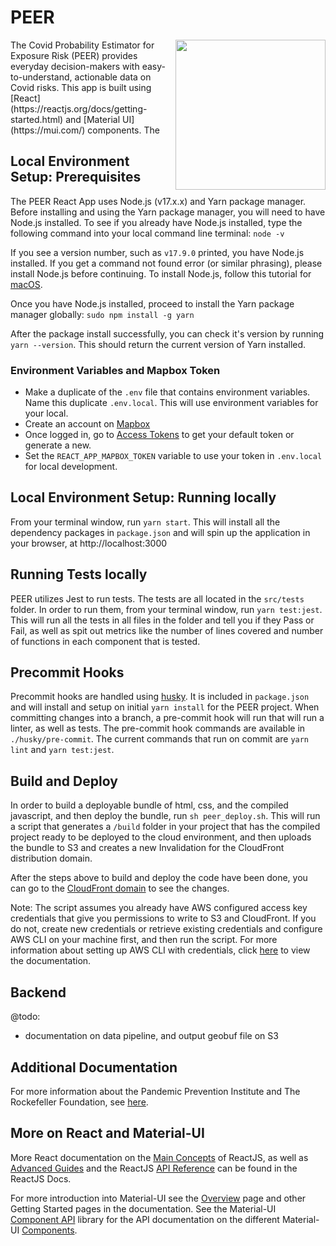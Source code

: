 # PEER 
<img src="https://user-images.githubusercontent.com/201428/165138572-711bb040-f827-473d-898b-1a325f00bbe1.png" align="right" width=240 />
The Covid Probability Estimator for Exposure Risk (PEER) provides everyday decision-makers with easy-to-understand, actionable data on Covid risks. This app is built using [React](https://reactjs.org/docs/getting-started.html) and [Material UI](https://mui.com/) components. The 

## Local Environment Setup: Prerequisites
The PEER React App uses Node.js (v17.x.x) and Yarn package manager. Before installing and using the Yarn package manager, you will need to have Node.js installed. To see if you already have Node.js installed, type the following command into your local command line terminal:
```node -v```

If you see a version number, such as `v17.9.0` printed, you have Node.js installed. If you get a command not found error (or similar phrasing), please install Node.js before continuing. To install Node.js, follow this tutorial for [macOS](https://www.digitalocean.com/community/tutorials/how-to-install-node-js-and-create-a-local-development-environment-on-macos).

Once you have Node.js installed, proceed to install the Yarn package manager globally:
```sudo npm install -g yarn```

After the package install successfully, you can check it's version by running `yarn --version`. This should return the current version of Yarn installed.

### Environment Variables and Mapbox Token
- Make a duplicate of the `.env` file that contains environment variables. Name this duplicate `.env.local`. This will use environment variables for your local. 
- Create an account on [Mapbox](https://www.mapbox.com)
- Once logged in, go to [Access Tokens](https://account.mapbox.com/access-tokens/) to get your default token or generate a new.
- Set the `REACT_APP_MAPBOX_TOKEN` variable to use your token in `.env.local` for local development.

## Local Environment Setup: Running locally
From your terminal window, run `yarn start`. This will install all the dependency packages in `package.json` and will spin up the application in your browser, at http://localhost:3000

## Running Tests locally
PEER utilizes Jest to run tests. The tests are all located in the `src/tests` folder. In order to run them, from your terminal window, run `yarn test:jest`. This will run all the tests in all files in the folder and tell you if they Pass or Fail, as well as spit out metrics like the number of lines covered and number of functions in each component that is tested.

## Precommit Hooks
Precommit hooks are handled using [husky](https://typicode.github.io/husky/#/). It is included in `package.json` and will install and setup on initial `yarn install` for the PEER project.
When committing changes into a branch, a pre-commit hook will run that will run a linter, as well as tests. The pre-commit hook commands are available in `./husky/pre-commit`. The current commands that run on commit are `yarn lint` and `yarn test:jest`.

## Build and Deploy
In order to build a deployable bundle of html, css, and the compiled javascript, and then deploy the bundle, run `sh peer_deploy.sh`. This will run a script that generates a `/build` folder in your project that has the compiled project ready to be deployed to the cloud environment, and then uploads the bundle to S3 and creates a new Invalidation for the CloudFront distribution domain. 

After the steps above to build and deploy the code have been done, you can go to the [CloudFront domain](https://d6nv7otlairbs.cloudfront.net/) to see the changes.

Note: The script assumes you already have AWS configured access key credentials that give you permissions to write to S3 and CloudFront. If you do not, create new credentials or retrieve existing credentials and configure AWS CLI on your machine first, and then run the script. For more information about setting up AWS CLI with credentials, click [here](https://docs.aws.amazon.com/cli/latest/userguide/cli-configure-quickstart.html) to view the documentation.

## Backend
@todo:
- documentation on data pipeline, and output geobuf file on S3

## Additional Documentation
For more information about the Pandemic Prevention Institute and The Rockefeller Foundation, see [here](https://www.rockefellerfoundation.org/pandemicpreventioninstitute/).

## More on React and Material-UI
More React documentation on the [Main Concepts](https://reactjs.org/docs/hello-world.html) of ReactJS, as well as [Advanced Guides](https://reactjs.org/docs/accessibility.html) and the ReactJS [API Reference](https://reactjs.org/docs/react-api.html) can be found in the ReactJS Docs. 

For more introduction into Material-UI see the [Overview](https://mui.com/material-ui/getting-started/overview/) page and other Getting Started pages in the documentation. See the Material-UI [Component API](https://mui.com/material-ui/api/accordion/) library for the API documentation on the different Material-UI [Components](https://mui.com/material-ui/react-autocomplete/).
